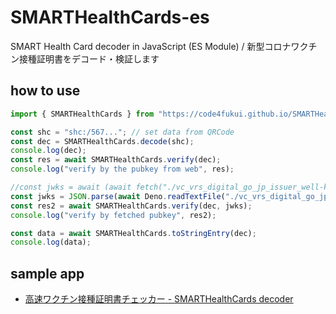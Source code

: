 # SMARTHealthCards-es

SMART Health Card decoder in JavaScript (ES Module) / 新型コロナワクチン接種証明書をデコード・検証します
## how to use

```js
import { SMARTHealthCards } from "https://code4fukui.github.io/SMARTHealthCards-es/SMARTHealthCards.js";

const shc = "shc:/567..."; // set data from QRCode
const dec = SMARTHealthCards.decode(shc);
console.log(dec);
const res = await SMARTHealthCards.verify(dec);
console.log("verify by the pubkey from web", res);

//const jwks = await (await fetch("./vc_vrs_digital_go_jp_issuer_well-known_jwks.json")).json();
const jwks = JSON.parse(await Deno.readTextFile("./vc_vrs_digital_go_jp_issuer_well-known_jwks.json"));
const res2 = await SMARTHealthCards.verify(dec, jwks);
console.log("verify by fetched pubkey", res2);

const data = await SMARTHealthCards.toStringEntry(dec);
console.log(data);
```

## sample app

- [高速ワクチン接種証明書チェッカー - SMARTHealthCards decoder](https://code4fukui.github.io/vcchecker/)
